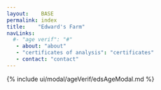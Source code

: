 ```yaml
---
layout:    BASE
permalink: index
title:    "Edward's Farm"
navLinks:
  #- "age verif": "#"
   - about: "about"
   - "certificates of analysis": "certificates"
   - contact: "contact"
---
```


{% include ui/modal/ageVerif/edsAgeModal.md %}
